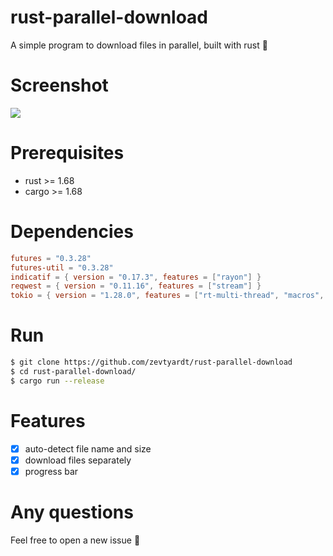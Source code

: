 # rust-parallel-download
A simple program to download files in parallel, built with rust 🦀

# Screenshot
![](https://i.ibb.co/3SxBDmb/a.png)

# Prerequisites
- rust >= 1.68
- cargo >= 1.68

# Dependencies
```toml
futures = "0.3.28"
futures-util = "0.3.28"
indicatif = { version = "0.17.3", features = ["rayon"] }
reqwest = { version = "0.11.16", features = ["stream"] }
tokio = { version = "1.28.0", features = ["rt-multi-thread", "macros", "fs"] }
```

# Run
```bash
$ git clone https://github.com/zevtyardt/rust-parallel-download
$ cd rust-parallel-download/
$ cargo run --release
```

# Features
- [x] auto-detect file name and size
- [x] download files separately
- [x] progress bar

# Any questions
Feel free to open a new issue 🥳
